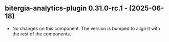   ## bitergia-analytics-plugin 0.31.0-rc.1 - (2025-06-18)
  
  * No changes on this component. The version is bumped to align it
    with the rest of the components.
